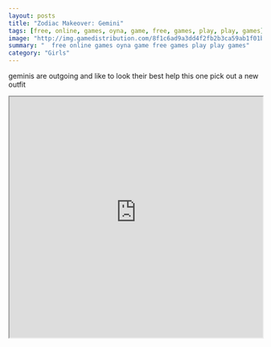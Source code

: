 ```yaml
---
layout: posts
title: "Zodiac Makeover: Gemini"
tags: [free, online, games, oyna, game, free, games, play, play, games]
image: "http://img.gamedistribution.com/8f1c6ad9a3dd4f2fb2b3ca59ab1f01b2.jpg"
summary: "  free online games oyna game free games play play games"
category: "Girls"
---
```


geminis are outgoing and like to look their best help this one pick out a new outfit

<iframe width="100%" height="480px;" src="http://flash.gamedistribution.com?game=8f1c6ad9a3dd4f2fb2b3ca59ab1f01b2"></iframe>